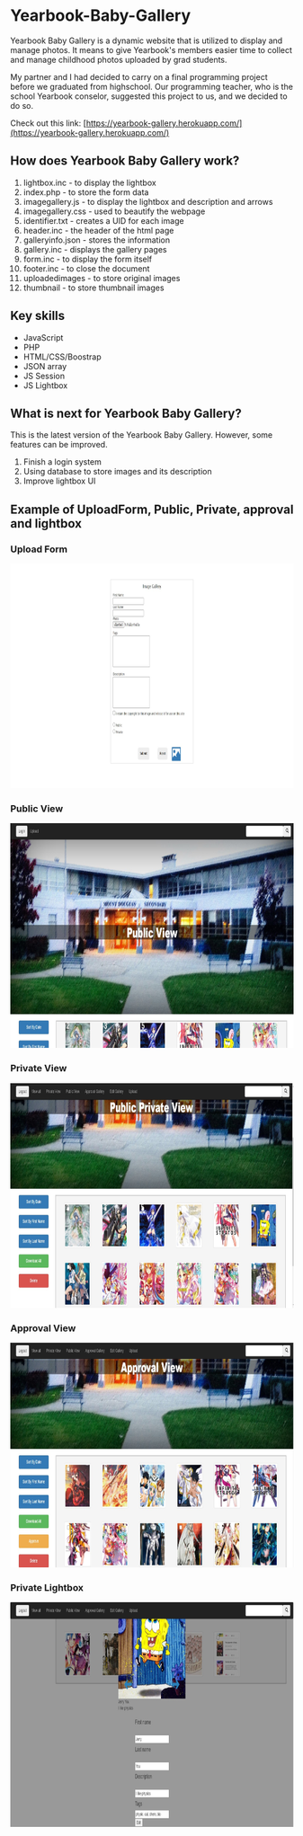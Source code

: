 # Yearbook-Baby-Gallery
Yearbook Baby Gallery is a dynamic website that is utilized to display and manage photos. It means to give Yearbook's members easier time to collect and manage childhood photos uploaded by grad students.  

My partner and I had decided to carry on a final programming project before we graduated from highschool. Our programming teacher, who is the school Yearbook conselor, suggested this project to us, and we decided to do so.

Check out this link: [https://yearbook-gallery.herokuapp.com/](https://yearbook-gallery.herokuapp.com/)

## How does Yearbook Baby Gallery work?
1. lightbox.inc - to display the lightbox
2. index.php - to store the form data
3. imagegallery.js - to display the lightbox and description and arrows
4. imagegallery.css - used to beautify the webpage
5. identifier.txt - creates a UID for each image
6. header.inc - the header of the html page
7. galleryinfo.json - stores the information
8. gallery.inc - displays the gallery pages
9. form.inc - to display the form itself
10. footer.inc - to close the document
11. uploadedimages - to store original images
12. thumbnail - to store thumbnail images

## Key skills
* JavaScript
* PHP
* HTML/CSS/Boostrap
* JSON array
* JS Session
* JS Lightbox

## What is next for Yearbook Baby Gallery?
This is the latest version of the Yearbook Baby Gallery. However, some features can be improved.
1. Finish a login system
2. Using database to store images and its description
3. Improve lightbox UI

## Example of UploadForm, Public, Private, approval and lightbox

### Upload Form
<img src="img/UploadForm.jpg" height=400>

### Public View
<img src="img/PublicView.jpg" height=400>

### Private View
<img src="img/PrivateView.jpg" height=400>

### Approval View
<img src="img/ApprovalView.jpg" height=400>

### Private Lightbox
<img src="img/PrivateLightBox.jpg" height=400>


